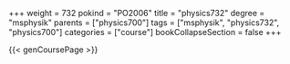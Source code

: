 +++
weight = 732
pokind = "PO2006"
title = "physics732"
degree = "msphysik"
parents = ["physics700"]
tags = ["msphysik", "physics732", "physics700"]
categories = ["course"]
bookCollapseSection = false
+++

{{< genCoursePage >}}

